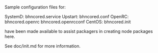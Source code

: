 Sample configuration files for:

SystemD: bhncored.service
Upstart: bhncored.conf
OpenRC:  bhncored.openrc
         bhncored.openrcconf
CentOS:  bhncored.init

have been made available to assist packagers in creating node packages here.

See doc/init.md for more information.
